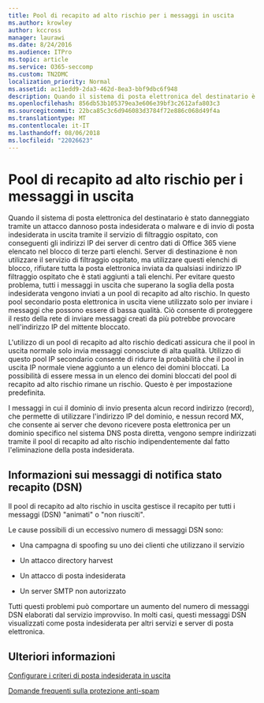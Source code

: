```yaml
---
title: Pool di recapito ad alto rischio per i messaggi in uscita
ms.author: krowley
author: kccross
manager: laurawi
ms.date: 8/24/2016
ms.audience: ITPro
ms.topic: article
ms.service: O365-seccomp
ms.custom: TN2DMC
localization_priority: Normal
ms.assetid: ac11edd9-2da3-462d-8ea3-bbf9dbc6f948
description: Quando il sistema di posta elettronica del destinatario è stato danneggiato tramite un attacco dannoso posta indesiderata o malware e di invio di posta indesiderata in uscita tramite il servizio di filtraggio ospitato, con conseguenti gli indirizzi IP dei server di centro dati di Office 365 viene elencato nel blocco di terze parti elenchi.
ms.openlocfilehash: 856db53b105379ea3e606e39bf3c2612afa803c3
ms.sourcegitcommit: 22bca85c3c6d946083d3784f72e886c068d49f4a
ms.translationtype: MT
ms.contentlocale: it-IT
ms.lasthandoff: 08/06/2018
ms.locfileid: "22026623"
---
```

# <a name="high-risk-delivery-pool-for-outbound-messages"></a>Pool di recapito ad alto rischio per i messaggi in uscita

Quando il sistema di posta elettronica del destinatario è stato danneggiato tramite un attacco dannoso posta indesiderata o malware e di invio di posta indesiderata in uscita tramite il servizio di filtraggio ospitato, con conseguenti gli indirizzi IP dei server di centro dati di Office 365 viene elencato nel blocco di terze parti elenchi. Server di destinazione è non utilizzare il servizio di filtraggio ospitato, ma utilizzare questi elenchi di blocco, rifiutare tutta la posta elettronica inviata da qualsiasi indirizzo IP filtraggio ospitato che è stati aggiunti a tali elenchi. Per evitare questo problema, tutti i messaggi in uscita che superano la soglia della posta indesiderata vengono inviati a un pool di recapito ad alto rischio. In questo pool secondario posta elettronica in uscita viene utilizzato solo per inviare i messaggi che possono essere di bassa qualità. Ciò consente di proteggere il resto della rete di inviare messaggi creati da più potrebbe provocare nell'indirizzo IP del mittente bloccato.
  
L'utilizzo di un pool di recapito ad alto rischio dedicati assicura che il pool in uscita normale solo invia messaggi conosciute di alta qualità. Utilizzo di questo pool IP secondario consente di ridurre la probabilità che il pool in uscita IP normale viene aggiunto a un elenco dei domini bloccati. La possibilità di essere messa in un elenco dei domini bloccati del pool di recapito ad alto rischio rimane un rischio. Questo è per impostazione predefinita.
  
I messaggi in cui il dominio di invio presenta alcun record indirizzo (record), che permette di utilizzare l'indirizzo IP del dominio, e nessun record MX, che consente ai server che devono ricevere posta elettronica per un dominio specifico nel sistema DNS posta diretta, vengono sempre indirizzati tramite il pool di recapito ad alto rischio indipendentemente dal fatto l'eliminazione della posta indesiderata.
  
## <a name="understanding-delivery-status-notification-dsn-messages"></a>Informazioni sui messaggi di notifica stato recapito (DSN)

Il pool di recapito ad alto rischio in uscita gestisce il recapito per tutti i messaggi (DSN) "animati" o "non riusciti".
  
Le cause possibili di un eccessivo numero di messaggi DSN sono:
  
- Una campagna di spoofing su uno dei clienti che utilizzano il servizio
    
- Un attacco directory harvest
    
- Un attacco di posta indesiderata
    
- Un server SMTP non autorizzato
    
Tutti questi problemi può comportare un aumento del numero di messaggi DSN elaborati dal servizio improvviso. In molti casi, questi messaggi DSN visualizzati come posta indesiderata per altri servizi e server di posta elettronica.
  
## <a name="for-more-information"></a>Ulteriori informazioni

[Configurare i criteri di posta indesiderata in uscita](configure-the-outbound-spam-policy.md)
  
[Domande frequenti sulla protezione anti-spam](anti-spam-protection-faq.md)
  

